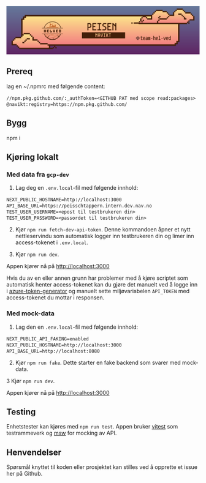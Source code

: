 ![img](peisen.png)

## Prereq
lag en ~/.npmrc med følgende content:

```
//npm.pkg.github.com/:_authToken=<GITHUB PAT med scope read:packages>
@navikt:registry=https://npm.pkg.github.com/
```

## Bygg
npm i

## Kjøring lokalt

### Med data fra `gcp-dev`

1. Lag deg en `.env.local`-fil med følgende innhold:
```
NEXT_PUBLIC_HOSTNAME=http://localhost:3000
API_BASE_URL=https://peisschtappern.intern.dev.nav.no
TEST_USER_USERNAME=<epost til testbrukeren din>
TEST_USER_PASSWORD=<passordet til testbrukeren din>
```

2. Kjør `npm run fetch-dev-api-token`. Denne kommandoen åpner et nytt nettleservindu som automatisk logger inn testbrukeren din og limer inn access-tokenet i `.env.local`.

3. Kjør `npm run dev`. 

Appen kjører nå på [http://localhost:3000](http://localhost:3000)

Hvis du av en eller annen grunn har problemer med å kjøre scriptet som automatisk henter access-tokenet kan du gjøre det manuelt ved å logge inn i [azure-token-generator](https://azure-token-generator.intern.dev.nav.no/api/obo?aud=dev-gcp.helved.peisschtappern) og manuelt sette miljøvariabelen `API_TOKEN` med access-tokenet du mottar i responsen.

### Med mock-data

1. Lag den en `.env.local`-fil med følgende innhold:
```
NEXT_PUBLIC_API_FAKING=enabled
NEXT_PUBLIC_HOSTNAME=http://localhost:3000
API_BASE_URL=http://localhost:8080
```

2. Kjør `npm run fake`. Dette starter en fake backend som svarer med mock-data.

3 Kjør `npm run dev`. 

Appen kjører nå på [http://localhost:3000](http://localhost:3000)

## Testing

Enhetstester kan kjøres med `npm run test`. Appen bruker [vitest](https://vitest.dev/) som testrammeverk og [msw](https://mswjs.io/) for mocking av API.

## Henvendelser
Spørsmål knyttet til koden eller prosjektet kan stilles ved å opprette et issue her på Github.

